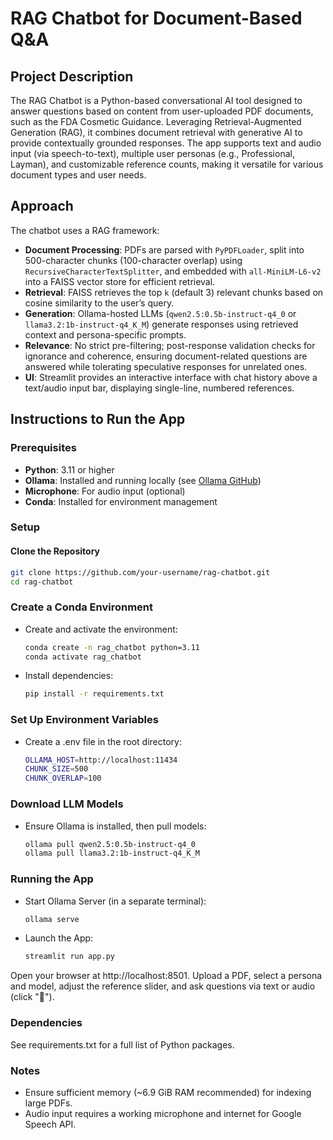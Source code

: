 # RAG Chatbot for Document-Based Q&A

## Project Description

The RAG Chatbot is a Python-based conversational AI tool designed to answer questions based on content from user-uploaded PDF documents, such as the FDA Cosmetic Guidance. Leveraging Retrieval-Augmented Generation (RAG), it combines document retrieval with generative AI to provide contextually grounded responses. The app supports text and audio input (via speech-to-text), multiple user personas (e.g., Professional, Layman), and customizable reference counts, making it versatile for various document types and user needs.

## Approach

The chatbot uses a RAG framework:
- **Document Processing**: PDFs are parsed with `PyPDFLoader`, split into 500-character chunks (100-character overlap) using `RecursiveCharacterTextSplitter`, and embedded with `all-MiniLM-L6-v2` into a FAISS vector store for efficient retrieval.
- **Retrieval**: FAISS retrieves the top `k` (default 3) relevant chunks based on cosine similarity to the user’s query.
- **Generation**: Ollama-hosted LLMs (`qwen2.5:0.5b-instruct-q4_0` or `llama3.2:1b-instruct-q4_K_M`) generate responses using retrieved context and persona-specific prompts.
- **Relevance**: No strict pre-filtering; post-response validation checks for ignorance and coherence, ensuring document-related questions are answered while tolerating speculative responses for unrelated ones.
- **UI**: Streamlit provides an interactive interface with chat history above a text/audio input bar, displaying single-line, numbered references.

## Instructions to Run the App

### Prerequisites
- **Python**: 3.11 or higher
- **Ollama**: Installed and running locally (see [Ollama GitHub](https://github.com/ollama/ollama))
- **Microphone**: For audio input (optional)
- **Conda**: Installed for environment management

### Setup

#### Clone the Repository
```bash
git clone https://github.com/your-username/rag-chatbot.git
cd rag-chatbot
```

### Create a Conda Environment
- Create and activate the environment:
  ```bash
  conda create -n rag_chatbot python=3.11
  conda activate rag_chatbot
  ```

- Install dependencies:
  ```bash
  pip install -r requirements.txt
  ```

### Set Up Environment Variables
- Create a .env file in the root directory:
  ```bash
  OLLAMA_HOST=http://localhost:11434
  CHUNK_SIZE=500
  CHUNK_OVERLAP=100
  ```

### Download LLM Models
- Ensure Ollama is installed, then pull models:
  ```bash
  ollama pull qwen2.5:0.5b-instruct-q4_0
  ollama pull llama3.2:1b-instruct-q4_K_M
  ```

### Running the App
- Start Ollama Server (in a separate terminal):
  ```bash
  ollama serve
  ```

- Launch the App:
  ```bash
  streamlit run app.py
  ```
 Open your browser at http://localhost:8501.
 Upload a PDF, select a persona and model, adjust the reference slider, and ask questions via text or audio (click "🎤").

### Dependencies
 See requirements.txt for a full list of Python packages.

### Notes
- Ensure sufficient memory (~6.9 GiB RAM recommended) for indexing large PDFs.
- Audio input requires a working microphone and internet for Google Speech API.
